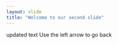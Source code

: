 ```yaml
---
layout: slide
title: "Welcome to our second slide"
---
```

updated text
Use the left arrow to go back 
